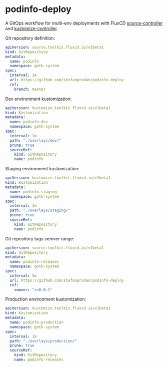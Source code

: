 # podinfo-deploy

A GitOps workflow for multi-env deployments with FluxCD [source-controller](https://github.com/fluxcd/source-controller)
and [kustomize-controller](https://github.com/fluxcd/kustomize-controller).

Git repository definition:

```yaml
apiVersion: source.toolkit.fluxcd.io/v1beta1
kind: GitRepository
metadata:
  name: podinfo
  namespace: gotk-system
spec:
  interval: 1m
  url: https://github.com/stefanprodan/podinfo-deploy
  ref:
    branch: master
```

Dev environment kustomization:

```yaml
apiVersion: kustomize.toolkit.fluxcd.io/v1beta1
kind: Kustomization
metadata:
  name: podinfo-dev
  namespace: gotk-system
spec:
  interval: 1m
  path: "./overlays/dev/"
  prune: true
  sourceRef:
    kind: GitRepository
    name: podinfo
``` 

Staging environment kustomization:

```yaml
apiVersion: kustomize.toolkit.fluxcd.io/v1beta1
kind: Kustomization
metadata:
  name: podinfo-staging
  namespace: gotk-system
spec:
  interval: 1m
  path: "./overlays/staging/"
  prune: true
  sourceRef:
    kind: GitRepository
    name: podinfo
```

Git repository tags semver range:

```yaml
apiVersion: source.toolkit.fluxcd.io/v1beta1
kind: GitRepository
metadata:
  name: podinfo-releases
  namespace: gotk-system
spec:
  interval: 5m
  url: https://github.com/stefanprodan/podinfo-deploy
  ref:
    semver: ">=0.0.1"
```

Production environment kustomization:

```yaml
apiVersion: kustomize.toolkit.fluxcd.io/v1beta1
kind: Kustomization
metadata:
  name: podinfo-production
  namespace: gotk-system
spec:
  interval: 1m
  path: "./overlays/production/"
  prune: true
  sourceRef:
    kind: GitRepository
    name: podinfo-releases
```
